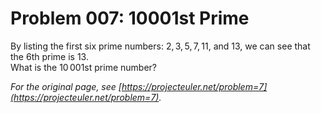 # Problem 007: 10001st Prime
  
By listing the first six prime numbers: $2, 3, 5, 7, 11$, and $13$, we can see that the $6$th prime is $13$.  
What is the $10\,001$st prime number?  

*For the original page, see [https://projecteuler.net/problem=7](https://projecteuler.net/problem=7).*
